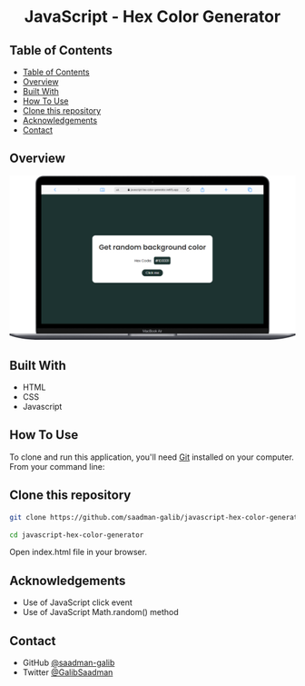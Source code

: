 <h1 align="center">JavaScript - Hex Color Generator</h1>

## Table of Contents

-   [Table of Contents](#table-of-contents)
-   [Overview](#overview)
-   [Built With](#built-with)
-   [How To Use](#how-to-use)
-   [Clone this repository](#clone-this-repository)
-   [Acknowledgements](#acknowledgements)
-   [Contact](#contact)

## Overview

![screenshot](./public/README.png)

## Built With

-   HTML
-   CSS
-   Javascript

## How To Use

To clone and run this application, you'll need [Git](https://git-scm.com) installed on your computer. From your command line:

## Clone this repository

```bash
git clone https://github.com/saadman-galib/javascript-hex-color-generator.git
```

```bash
cd javascript-hex-color-generator
```

Open index.html file in your browser.

## Acknowledgements

-   Use of JavaScript click event
-   Use of JavaScript Math.random() method

## Contact

-   GitHub [@saadman-galib](https://www.github.com/saadman-galib)
-   Twitter [@GalibSaadman](https://www.twitter.com/GalibSaadman)
